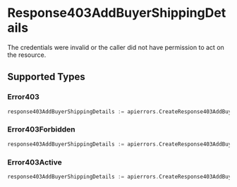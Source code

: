 # Response403AddBuyerShippingDetails

The credentials were invalid or the caller did not have permission to act on the resource.


## Supported Types

### Error403

```go
response403AddBuyerShippingDetails := apierrors.CreateResponse403AddBuyerShippingDetailsError403(components.Error403{/* values here */})
```

### Error403Forbidden

```go
response403AddBuyerShippingDetails := apierrors.CreateResponse403AddBuyerShippingDetailsError403Forbidden(components.Error403Forbidden{/* values here */})
```

### Error403Active

```go
response403AddBuyerShippingDetails := apierrors.CreateResponse403AddBuyerShippingDetailsError403Active(components.Error403Active{/* values here */})
```

